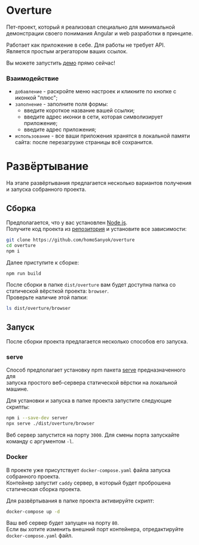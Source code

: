 # Overture

Пет-проект, который я реализовал специально для минимальной демонстрации своего понимания Angular и
web разработки в принципе.

Работает как приложение в себе. Для работы не требует API. <br>
Является простым агрегатором ваших ссылок.

Вы можете запустить [демо](https://homosanyok.github.io/overture/) прямо сейчас!

### Взаимодействие

- `добавление` - раскройте меню настроек и кликните по кнопке с иконкой "плюс";
- `заполнение` - заполните поля формы: <br>
  - введите короткое название вашей ссылки;
  - введите адрес иконки в сети, которая символизирует приложение;
  - введите адрес приложения;
- `использование` - все ваши приложения хранятся в локальной памяти сайта: 
после перезагрузке страницы всё сохранится.

# Развёртывание

На этапе развёртывания предлагается несколько вариантов получения и запуска собранного проекта. <br>

## Сборка

Предполагается, что у вас установлен [Node.js](https://nodejs.org/en). <br>
Получите код проекта из [репозитория](https://github.com/homoSanyok/overture) и установите все зависимости:
```bash
git clone https://github.com/homoSanyok/overture
cd overture
npm i 
```
Далее приступите к сборке:
```bash
npm run build
```
После сборки в папке `dist/overture` вам будет доступна папка со статической вёрсткой проекта: `browser`. <br>
Проверьте наличие этой папки:
```bash
ls dist/overture/browser
```

## Запуск

После сборки проекта предлагается несколько способов его запуска.

### serve

Способ предполагает установку npm пакета [serve](https://www.npmjs.com/package/serve) предназначенного для <br>
запуска простого веб-сервера статической вёрстки на локальной машине. 

Для установки и запуска в папке проекта запустите следующие скрипты:
```bash
npm i --save-dev server
npx serve ./dist/overture/browser
```

Веб сервер запустится на порту `3000`.
Для смены порта запускайте команду с аргументом `-l`. 

### Docker

В проекте уже присутствует `docker-compose.yaml` файла запуска собранного проекта. <br>
Контейнер запустит `caddy` сервер, в который будет проброшена статическая сборка проекта.

Для развёртывания в папке проекта активируйте скрипт:
```bash
docker-compose up -d
```

Ваш веб сервер будет запущен на порту `80`. <br>
Если вы хотите изменить внешний порт контейнера, отредактируйте `docker-compose.yaml` файл.